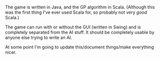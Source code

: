 The game is written in Java, and the GP algorithm in Scala. (Although this was the first thing I've ever used Scala for, so probably not very *good* Scala.)

The game can run with or without the GUI (written in Swing) and is completely separated from the AI stuff. It should be completely usable by anyone else trying to write an AI.

At some point I'm going to update this/document things/make everything nicer.

